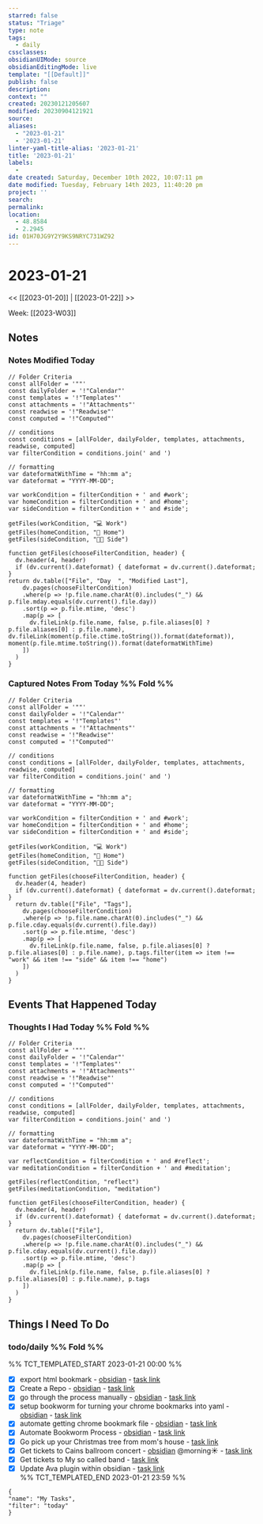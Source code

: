 ```yaml
---
starred: false
status: "Triage"
type: note
tags:
  - daily
cssclasses: 
obsidianUIMode: source
obsidianEditingMode: live
template: "[[Default]]"
publish: false
description: 
context: ""
created: 20230121205607
modified: 20230904121921
source: 
aliases:
  - "2023-01-21"
  - '2023-01-21'
linter-yaml-title-alias: '2023-01-21'
title: '2023-01-21'
labels:
  - 
date created: Saturday, December 10th 2022, 10:07:11 pm
date modified: Tuesday, February 14th 2023, 11:40:20 pm
project: ''
search: 
permalink: 
location:
  - 48.8584
  - 2.2945
id: 01H70JG9Y2Y9KS9NRYC731WZ92
---
```


# 2023-01-21

<< [[2023-01-20]] | [[2023-01-22]] >>

Week: [[2023-W03]]

## Notes
### Notes Modified Today
```dataviewjs
// Folder Criteria
const allFolder = '""'
const dailyFolder = '!"Calendar"'
const templates = '!"Templates"'
const attachments = '!"Attachments"'
const readwise = '!"Readwise"'
const computed = '!"Computed"'

// conditions
const conditions = [allFolder, dailyFolder, templates, attachments, readwise, computed]
var filterCondition = conditions.join(' and ')

// formatting
var dateformatWithTime = "hh:mm a";
var dateformat = "YYYY-MM-DD";

var workCondition = filterCondition + ' and #work';
var homeCondition = filterCondition + ' and #home';
var sideCondition = filterCondition + ' and #side';

getFiles(workCondition, "💻 Work")
getFiles(homeCondition, "🏡 Home")
getFiles(sideCondition, "👨‍💻 Side")

function getFiles(chooseFilterCondition, header) {
  dv.header(4, header)
  if (dv.current().dateformat) { dateformat = dv.current().dateformat; }
return dv.table(["File", "Day  ", "Modified Last"],
    dv.pages(chooseFilterCondition)
    .where(p => !p.file.name.charAt(0).includes("_") && p.file.mday.equals(dv.current().file.day))
    .sort(p => p.file.mtime, 'desc')
    .map(p => [
      dv.fileLink(p.file.name, false, p.file.aliases[0] ? p.file.aliases[0] : p.file.name), dv.fileLink(moment(p.file.ctime.toString()).format(dateformat)), moment(p.file.mtime.toString()).format(dateformatWithTime)
    ])
  )
}
```

### Captured Notes From Today %% Fold %%

```dataviewjs
// Folder Criteria
const allFolder = '""'
const dailyFolder = '!"Calendar"'
const templates = '!"Templates"'
const attachments = '!"Attachments"'
const readwise = '!"Readwise"'
const computed = '!"Computed"'

// conditions
const conditions = [allFolder, dailyFolder, templates, attachments, readwise, computed]
var filterCondition = conditions.join(' and ')

// formatting
var dateformatWithTime = "hh:mm a";
var dateformat = "YYYY-MM-DD";

var workCondition = filterCondition + ' and #work';
var homeCondition = filterCondition + ' and #home';
var sideCondition = filterCondition + ' and #side';

getFiles(workCondition, "💻 Work")
getFiles(homeCondition, "🏡 Home")
getFiles(sideCondition, "👨‍💻 Side")

function getFiles(chooseFilterCondition, header) {
  dv.header(4, header)
  if (dv.current().dateformat) { dateformat = dv.current().dateformat; }
  return dv.table(["File", "Tags"],
    dv.pages(chooseFilterCondition)
    .where(p => !p.file.name.charAt(0).includes("_") && p.file.cday.equals(dv.current().file.day))
    .sort(p => p.file.mtime, 'desc')
    .map(p => [
      dv.fileLink(p.file.name, false, p.file.aliases[0] ? p.file.aliases[0] : p.file.name), p.tags.filter(item => item !== "work" && item !== "side" && item !== "home")
    ])
  )
}
```

## Events That Happened Today

### Thoughts I Had Today %% Fold %%

```dataviewjs
// Folder Criteria
const allFolder = '""'
const dailyFolder = '!"Calendar"'
const templates = '!"Templates"'
const attachments = '!"Attachments"'
const readwise = '!"Readwise"'
const computed = '!"Computed"'

// conditions
const conditions = [allFolder, dailyFolder, templates, attachments, readwise, computed]
var filterCondition = conditions.join(' and ')

// formatting
var dateformatWithTime = "hh:mm a";
var dateformat = "YYYY-MM-DD";

var reflectCondition = filterCondition + ' and #reflect';
var meditationCondition = filterCondition + ' and #meditation';

getFiles(reflectCondition, "reflect")
getFiles(meditationCondition, "meditation")

function getFiles(chooseFilterCondition, header) {
  dv.header(4, header)
  if (dv.current().dateformat) { dateformat = dv.current().dateformat; }
  return dv.table(["File"],
    dv.pages(chooseFilterCondition)
    .where(p => !p.file.name.charAt(0).includes("_") && p.file.cday.equals(dv.current().file.day))
    .sort(p => p.file.mtime, 'desc')
    .map(p => [
      dv.fileLink(p.file.name, false, p.file.aliases[0] ? p.file.aliases[0] : p.file.name), p.tags
    ])
  )
}
```

## Things I Need To Do

### todo/daily %% Fold %%

%% TCT_TEMPLATED_START 2023-01-21 00:00 %%

- [X] export html bookmark - [obsidian](obsidian://advanced-uri?vault=main&filepath=Inbox%2FProcessed%2F2023-01-21--08-49-59.md&block=69e17) - [task link](https://todoist.com/app/task/6543714589)
- [X] Create a Repo - [obsidian](obsidian://advanced-uri?vault=main&filepath=Inbox%2FProcessed%2F2023-01-21--08-49-59.md&block=c5773) - [task link](https://todoist.com/app/task/6543737003)
- [X] go through the process manually - [obsidian](obsidian://advanced-uri?vault=main&filepath=Inbox%2FProcessed%2F2023-01-21--08-49-59.md&block=0869f) - [task link](https://todoist.com/app/task/6543713604)
- [X] setup bookworm for turning your chrome bookmarks into yaml - [obsidian](obsidian://advanced-uri?vault=main&filepath=Inbox%2FProcessed%2F2023-01-21--08-49-59.md&block=60392) - [task link](https://todoist.com/app/task/6543710921)
- [X] automate getting chrome bookmark file - [obsidian](obsidian://advanced-uri?vault=main&filepath=Inbox%2FProcessed%2F2023-01-21--08-49-59.md&block=da15d) - [task link](https://todoist.com/app/task/6543771590)
- [X] Automate Bookworm Process - [obsidian](obsidian://advanced-uri?vault=main&filepath=Inbox%2FProcessed%2F2023-01-21--08-49-59.md&block=a904a) - [task link](https://todoist.com/app/task/6543766646)
- [X] Go pick up your Christmas tree from mom's house - [task link](https://todoist.com/app/task/6542140787)
- [X] Get tickets to Cains ballroom concert - [obsidian](obsidian://advanced-uri?vault=main&filepath=Inbox%2FProcessed%2F2023-01-11--10-03-45.md&block=c9819) @morning☀️ - [task link](https://todoist.com/app/task/6512659870)
- [X] Get tickets to My so called band - [task link](https://todoist.com/app/task/6542389146)
- [X] Update Ava plugin within obsidian - [task link](https://todoist.com/app/task/6544047591)  
%% TCT_TEMPLATED_END 2023-01-21 23:59 %%

```todoist
{
"name": "My Tasks",
"filter": "today"
}
```
